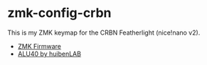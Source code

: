 # zmk-config-crbn

This is my ZMK keymap for the CRBN Featherlight (nice!nano v2).

- [ZMK Firmware](https://zmk.dev/)
- [ALU40 by huibenLAB](https://huibenlab.com/products/alu40-keyboard)
